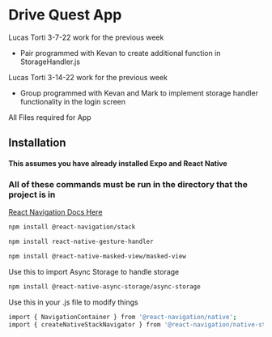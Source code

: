 # Drive Quest App

Lucas Torti 3-7-22 work for the previous week

- Pair programmed with Kevan to create additional function in StorageHandler.js

Lucas Torti 3-14-22 work for the previous week

- Group programmed with Kevan and Mark to implement storage handler functionality in the login screen

All Files required for App

## Installation

#### This assumes you have already installed Expo and React Native

### All of these commands must be run in the directory that the project is in

[React Navigation Docs Here](https://reactnavigation.org/docs/navigating/)

```bash
npm install @react-navigation/stack
```

```bash
npm install react-native-gesture-handler
```

```bash
npm install @react-native-masked-view/masked-view
```

Use this to import Async Storage to handle storage

```bash
npm install @react-native-async-storage/async-storage
```

Use this in your .js file to modify things

```bash
import { NavigationContainer } from '@react-navigation/native';
import { createNativeStackNavigator } from '@react-navigation/native-stack';
```
